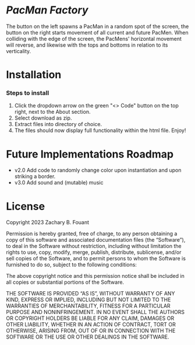 
# **_PacMan Factory_** #

The button on the left spawns a PacMan in a random spot of the screen, the button on the right starts movement of all current and future PacMen. When colliding with the edge of the screen, the PacMens' horizontal movement will reverse, and likewise with the tops and bottoms in relation to its verticality.

# Installation

### Steps to install ###

1. Click the dropdown arrow on the green "<> Code" button on the top right, next to the About section.
2. Select download as zip.
3. Extract files into directory of choice.
4. The files should now display full functionality within the html file. Enjoy!

# Future Implementations Roadmap #

- v2.0 Add code to randomly change color upon instantiation and upon striking a border.
- v3.0 Add sound and (mutable) music

# License #

Copyright 2023 Zachary B. Fouant

Permission is hereby granted, free of charge, to any person obtaining a copy of this software and associated documentation files (the “Software”), to deal in the Software without restriction, including without limitation the rights to use, copy, modify, merge, publish, distribute, sublicense, and/or sell copies of the Software, and to permit persons to whom the Software is furnished to do so, subject to the following conditions:

The above copyright notice and this permission notice shall be included in all copies or substantial portions of the Software.

THE SOFTWARE IS PROVIDED “AS IS”, WITHOUT WARRANTY OF ANY KIND, EXPRESS OR IMPLIED, INCLUDING BUT NOT LIMITED TO THE WARRANTIES OF MERCHANTABILITY, FITNESS FOR A PARTICULAR PURPOSE AND NONINFRINGEMENT. IN NO EVENT SHALL THE AUTHORS OR COPYRIGHT HOLDERS BE LIABLE FOR ANY CLAIM, DAMAGES OR OTHER LIABILITY, WHETHER IN AN ACTION OF CONTRACT, TORT OR OTHERWISE, ARISING FROM, OUT OF OR IN CONNECTION WITH THE SOFTWARE OR THE USE OR OTHER DEALINGS IN THE SOFTWARE.